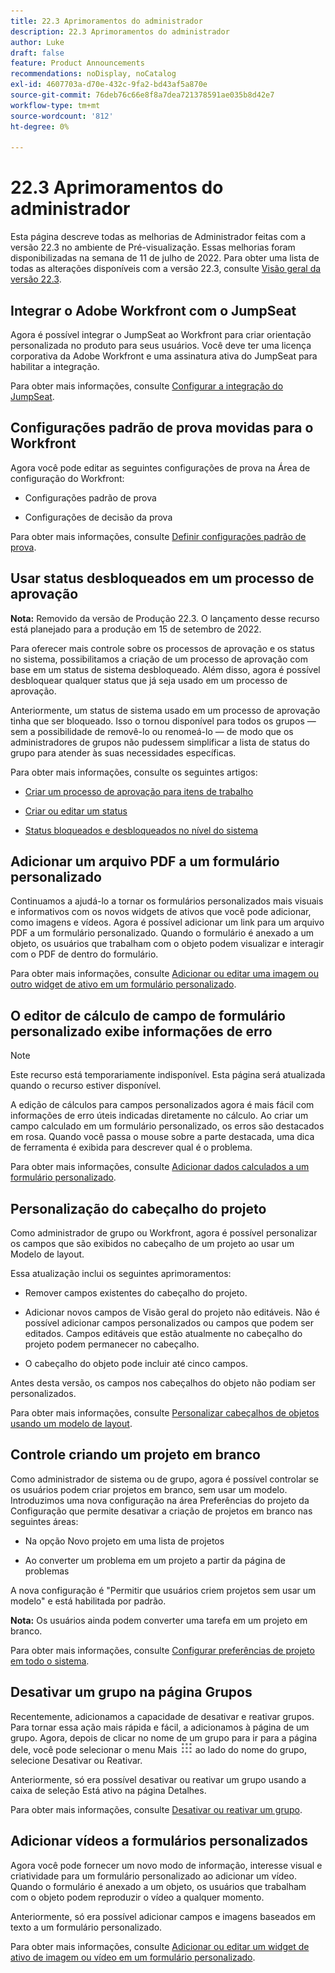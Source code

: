```yaml
---
title: 22.3 Aprimoramentos do administrador
description: 22.3 Aprimoramentos do administrador
author: Luke
draft: false
feature: Product Announcements
recommendations: noDisplay, noCatalog
exl-id: 4607703a-d70e-432c-9fa2-bd43af5a870e
source-git-commit: 76deb76c66e8f8a7dea721378591ae035b8d42e7
workflow-type: tm+mt
source-wordcount: '812'
ht-degree: 0%

---
```


# 22.3 Aprimoramentos do administrador

Esta página descreve todas as melhorias de Administrador feitas com a versão 22.3 no ambiente de Pré-visualização. Essas melhorias foram disponibilizadas na semana de 11 de julho de 2022. Para obter uma lista de todas as alterações disponíveis com a versão 22.3, consulte [Visão geral da versão 22.3](/help/quicksilver/product-announcements/product-releases/22.3-release-activity/22-3-release-overview.md).

## Integrar o Adobe Workfront com o JumpSeat

Agora é possível integrar o JumpSeat ao Workfront para criar orientação personalizada no produto para seus usuários. Você deve ter uma licença corporativa da Adobe Workfront e uma assinatura ativa do JumpSeat para habilitar a integração.

Para obter mais informações, consulte [Configurar a integração do JumpSeat](/help/quicksilver/administration-and-setup/configure-integrations/configure-jumpseat.md).

## Configurações padrão de prova movidas para o Workfront

Agora você pode editar as seguintes configurações de prova na Área de configuração do Workfront:

* Configurações padrão de prova

* Configurações de decisão da prova

Para obter mais informações, consulte [Definir configurações padrão de prova](/help/quicksilver/administration-and-setup/manage-workfront/configure-proofing/configure-default-proof-settings.md).

## Usar status desbloqueados em um processo de aprovação

**Nota:** Removido da versão de Produção 22.3. O lançamento desse recurso está planejado para a produção em 15 de setembro de 2022.

Para oferecer mais controle sobre os processos de aprovação e os status no sistema, possibilitamos a criação de um processo de aprovação com base em um status de sistema desbloqueado. Além disso, agora é possível desbloquear qualquer status que já seja usado em um processo de aprovação.

Anteriormente, um status de sistema usado em um processo de aprovação tinha que ser bloqueado. Isso o tornou disponível para todos os grupos — sem a possibilidade de removê-lo ou renomeá-lo — de modo que os administradores de grupos não pudessem simplificar a lista de status do grupo para atender às suas necessidades específicas.

Para obter mais informações, consulte os seguintes artigos:

* [Criar um processo de aprovação para itens de trabalho](/help/quicksilver/administration-and-setup/customize-workfront/configure-approval-milestone-processes/create-approval-processes.md)

* [Criar ou editar um status](/help/quicksilver/administration-and-setup/customize-workfront/creating-custom-status-and-priority-labels/create-or-edit-a-status.md)

* [Status bloqueados e desbloqueados no nível do sistema](/help/quicksilver/administration-and-setup/customize-workfront/creating-custom-status-and-priority-labels/lock-or-unlock-a-custom-system-level-status.md)


## Adicionar um arquivo PDF a um formulário personalizado

Continuamos a ajudá-lo a tornar os formulários personalizados mais visuais e informativos com os novos widgets de ativos que você pode adicionar, como imagens e vídeos. Agora é possível adicionar um link para um arquivo PDF a um formulário personalizado. Quando o formulário é anexado a um objeto, os usuários que trabalham com o objeto podem visualizar e interagir com o PDF de dentro do formulário.

Para obter mais informações, consulte [Adicionar ou editar uma imagem ou outro widget de ativo em um formulário personalizado](/help/quicksilver/administration-and-setup/customize-workfront/create-manage-custom-forms/add-widget-or-edit-its-properties-in-a-custom-form.md).

## O editor de cálculo de campo de formulário personalizado exibe informações de erro

>[!NOTE]
>
>Este recurso está temporariamente indisponível. Esta página será atualizada quando o recurso estiver disponível.

A edição de cálculos para campos personalizados agora é mais fácil com informações de erro úteis indicadas diretamente no cálculo. Ao criar um campo calculado em um formulário personalizado, os erros são destacados em rosa. Quando você passa o mouse sobre a parte destacada, uma dica de ferramenta é exibida para descrever qual é o problema.

Para obter mais informações, consulte [Adicionar dados calculados a um formulário personalizado](/help/quicksilver/administration-and-setup/customize-workfront/create-manage-custom-forms/add-calculated-data-to-custom-form.md).

## Personalização do cabeçalho do projeto

Como administrador de grupo ou Workfront, agora é possível personalizar os campos que são exibidos no cabeçalho de um projeto ao usar um Modelo de layout.

Essa atualização inclui os seguintes aprimoramentos:

* Remover campos existentes do cabeçalho do projeto.

* Adicionar novos campos de Visão geral do projeto não editáveis. Não é possível adicionar campos personalizados ou campos que podem ser editados. Campos editáveis que estão atualmente no cabeçalho do projeto podem permanecer no cabeçalho.

* O cabeçalho do objeto pode incluir até cinco campos.


Antes desta versão, os campos nos cabeçalhos do objeto não podiam ser personalizados.

Para obter mais informações, consulte [Personalizar cabeçalhos de objetos usando um modelo de layout](/help/quicksilver/administration-and-setup/customize-workfront/use-layout-templates/customize-object-headers.md).

## Controle criando um projeto em branco

Como administrador de sistema ou de grupo, agora é possível controlar se os usuários podem criar projetos em branco, sem usar um modelo. Introduzimos uma nova configuração na área Preferências do projeto da Configuração que permite desativar a criação de projetos em branco nas seguintes áreas:

* Na opção Novo projeto em uma lista de projetos

* Ao converter um problema em um projeto a partir da página de problemas


A nova configuração é &quot;Permitir que usuários criem projetos sem usar um modelo&quot; e está habilitada por padrão.

**Nota:** Os usuários ainda podem converter uma tarefa em um projeto em branco.

Para obter mais informações, consulte [Configurar preferências de projeto em todo o sistema](/help/quicksilver/administration-and-setup/set-up-workfront/configure-system-defaults/set-project-preferences.md).

## Desativar um grupo na página Grupos

Recentemente, adicionamos a capacidade de desativar e reativar grupos. Para tornar essa ação mais rápida e fácil, a adicionamos à página de um grupo. Agora, depois de clicar no nome de um grupo para ir para a página dele, você pode selecionar o menu Mais ![](/help/quicksilver/administration-and-setup/manage-groups/create-and-manage-groups/assets/main-menu-icon.png) ao lado do nome do grupo, selecione Desativar ou Reativar.

Anteriormente, só era possível desativar ou reativar um grupo usando a caixa de seleção Está ativo na página Detalhes.

Para obter mais informações, consulte [Desativar ou reativar um grupo](/help/quicksilver/administration-and-setup/manage-groups/create-and-manage-groups/deactivate-or-reactivate-a-group.md).

## Adicionar vídeos a formulários personalizados

Agora você pode fornecer um novo modo de informação, interesse visual e criatividade para um formulário personalizado ao adicionar um vídeo. Quando o formulário é anexado a um objeto, os usuários que trabalham com o objeto podem reproduzir o vídeo a qualquer momento.

Anteriormente, só era possível adicionar campos e imagens baseados em texto a um formulário personalizado.

Para obter mais informações, consulte [Adicionar ou editar um widget de ativo de imagem ou vídeo em um formulário personalizado](/help/quicksilver/administration-and-setup/customize-workfront/create-manage-custom-forms/add-widget-or-edit-its-properties-in-a-custom-form.md).


